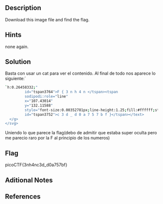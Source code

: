 ## Description
Download this image file and find the flag.

## Hints
none again.

## Solution
Basta con usar un cat para ver el contenido.
Al final de todo nos aparece lo siguiente:`
```bash
`h:0.26458332;"
         id="tspan3764">F { 3 n h 4 n </tspan><tspan
         sodipodi:role="line"
         x="107.43014"
         y="132.11588"
         style="font-size:0.00352781px;line-height:1.25;fill:#ffffff;stroke-width:0.26458332;"
         id="tspan3752">c 3 d _ d 0 a 7 5 7 b f }</tspan></text>
  </g>
</svg>
```
Uniendo lo que parece la flag(debo de admitir que estaba super oculta pero me parecio raro por la F al principio de los numeros)
## Flag
picoCTF{3nh4nc3d_d0a757bf}

## Aditional Notes

## References
